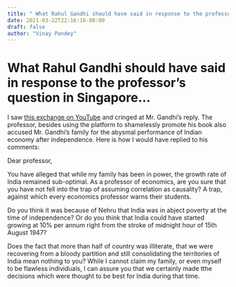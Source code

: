 ```yaml
---
title: " What Rahul Gandhi should have said in response to the professor’s question in Singapore…"
date: 2021-03-22T22:16:16-08:00
draft: false
author: "Vinay Pandey"
---
```


# What Rahul Gandhi should have said in response to the professor’s question in Singapore…
I saw [this exchange on YouTube](https://youtu.be/VFM6m41LUMM?t=6) and cringed at Mr. Gandhi’s reply. The professor, besides using the platform to shamelessly promote his book also accused Mr. Gandhi’s family for the abysmal performance of Indian economy after independence. Here is how I would have replied to his comments:

Dear professor,

You have alleged that while my family has been in power, the growth rate of India remained sub-optimal. As a professor of economics, are you sure that you have not fell into the trap of assuming correlation as causality? A trap, against which every economics professor warns their students.

Do you think it was because of Nehru that India was in abject poverty at the time of independence? Or do you think that India could have started growing at 10% per annum right from the stroke of midnight hour of 15th August 1947?

Does the fact that more than half of country was illiterate, that we were recovering from a bloody partition and still consolidating the territories of India mean nothing to you? While I cannot claim my family, or even myself to be flawless individuals, I can assure you that we certainly made tthe decisions which were thought to be best for India during that time.
